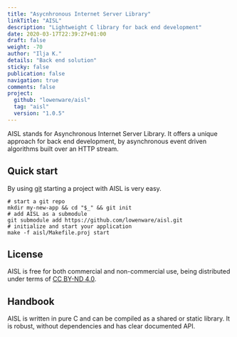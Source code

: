 ```yaml
---
title: "Asycnhronous Internet Server Library"
linkTitle: "AISL"
description: "Lightweight C library for back end development"
date: 2020-03-17T22:39:27+01:00
draft: false
weight: -70
author: "Ilja K."
details: "Back end solution"
sticky: false
publication: false
navigation: true
comments: false
project:
  github: "lowenware/aisl"
  tag: "aisl"
  version: "1.0.5"
---
```


AISL stands for Asynchronous Internet Server Library. It offers a unique
approach for back end development, by asynchronous event driven algorithms built
over an HTTP stream. 

## Quick start

By using [git](https://git-scm.com) starting a project with AISL is very easy.

```shell
# start a git repo
mkdir my-new-app && cd "$_" && git init
# add AISL as a submodule
git submodule add https://github.com/lowenware/aisl.git
# initialize and start your application
make -f aisl/Makefile.proj start
```

## License

AISL is free for both commercial and non-commercial use, being distributed under terms of [CC BY-ND 4.0](https://creativecommons.org/licenses/by-nd/4.0/).


## Handbook

AISL is written in pure C and can be compiled as a shared or static library.
It is robust, without dependencies and has clear documented API.
